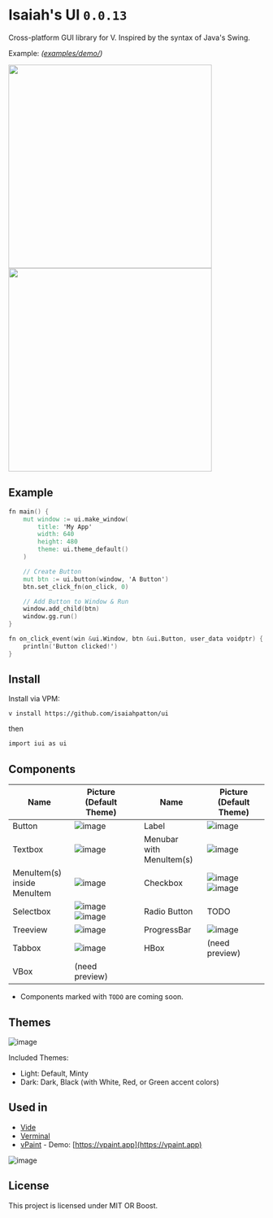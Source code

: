 # Isaiah's UI `0.0.13`

Cross-platform GUI library for V. Inspired by the syntax of Java's Swing.

Example: *([examples/demo/](examples/demo/demo.v))*

<img src="https://user-images.githubusercontent.com/16439221/200154661-4e83f755-da21-4c6d-8cda-87e0ee01d105.png" width="400"> <img src="https://user-images.githubusercontent.com/16439221/200154731-a08ce323-6d07-47ec-bc28-e171811e639a.png" width="400">

## Example 

```v
fn main() {
	mut window := ui.make_window(
		title: 'My App'
		width: 640
		height: 480
		theme: ui.theme_default()
	)

	// Create Button
	mut btn := ui.button(window, 'A Button')
	btn.set_click_fn(on_click, 0)

	// Add Button to Window & Run
	window.add_child(btn)
	window.gg.run() 
}

fn on_click_event(win &ui.Window, btn &ui.Button, user_data voidptr) {
	println('Button clicked!')
}
```

## Install
Install via VPM:

```
v install https://github.com/isaiahpatton/ui
```
then 
```v
import iui as ui
```

## Components
| Name | Picture (Default Theme) | | Name | Picture (Default Theme) |
|----------|----|--|-|-|
| Button   | ![image](https://user-images.githubusercontent.com/16439221/145850158-0e5b030a-0354-47bb-8657-b94adb4fb9d6.png) | | Label | ![image](https://user-images.githubusercontent.com/16439221/145852596-5a5703a3-0b74-449b-aeeb-5666686337b4.png) | 
| Textbox  | ![image](https://user-images.githubusercontent.com/16439221/145852324-9fad9743-ca1d-4699-a39c-e33716c7c211.png) | | Menubar<br>with MenuItem(s)  | ![image](https://user-images.githubusercontent.com/16439221/145851112-d46da49e-15d9-46d8-870d-818e5a52dd31.png) |
| MenuItem(s)<br>inside MenuItem | ![image](https://user-images.githubusercontent.com/16439221/145851571-4831068a-bf5e-4213-9c8e-7fde12148eb3.png) | | Checkbox | ![image](https://user-images.githubusercontent.com/16439221/145850433-8c21cd91-a249-465b-bab8-ecfd36cace72.png) ![image](https://user-images.githubusercontent.com/16439221/145850800-da4f23ae-1782-44f9-8f10-445f15dc4826.png) | |
| Selectbox    | ![image](https://user-images.githubusercontent.com/16439221/146039777-86ddc8a3-c5db-4448-9adc-259d8c763a90.png) ![image](https://user-images.githubusercontent.com/16439221/146040197-4db80b07-d02d-4500-bfbe-c35c581b8a50.png) | | Radio Button | TODO | |
| Treeview     | ![image](https://user-images.githubusercontent.com/16439221/200154841-0b0a0bfd-c4b7-4bf3-aa8a-9cc3f8b318b5.png) | | ProgressBar  | ![image](https://user-images.githubusercontent.com/16439221/146232553-1916c9cb-181a-4c22-a4a0-c84496f641b4.png) | |
| Tabbox | ![image](https://user-images.githubusercontent.com/16439221/147746902-0adab304-3c6a-454c-be98-bd5329a01949.png) | | HBox         | (need preview) | |
| VBox         | (need preview) | |

* Components marked with `TODO` are coming soon.

## Themes
![image](https://user-images.githubusercontent.com/16439221/147748093-21c792e5-a746-491f-8d03-a3eae0491f8e.png)

Included Themes:
- Light: Default, Minty
- Dark:  Dark, Black (with White, Red, or Green accent colors)

## Used in
- [Vide](https://github.com/isaiahpatton/vide)
- [Verminal](https://github.com/isaiahpatton/verminal)
- [vPaint](https://github.com/isaiahpatton/vpaint) - Demo: [https://vpaint.app](https://vpaint.app)

![image](https://user-images.githubusercontent.com/16439221/200155263-493d09e2-46d7-4319-b230-679dc1386326.png)

## License
This project is licensed under MIT OR Boost.